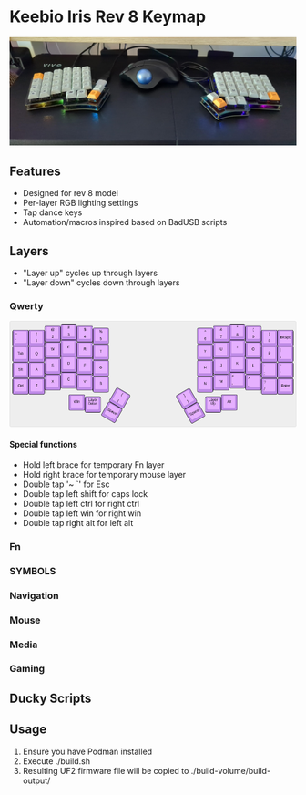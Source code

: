 # Keebio Iris Rev 8 Keymap

![My Iris Rev 8](keyboard-pic.jpg "My Iris Rev 8")

## Features
- Designed for rev 8 model
- Per-layer RGB lighting settings
- Tap dance keys
- Automation/macros inspired based on BadUSB scripts

## Layers

- "Layer up" cycles up through layers
- "Layer down" cycles down through layers

### Qwerty

![Qwerty Layer](assets/github-com-matthewspangler-iris-rev8-fun-(qwerty-layer).png "Qwerty Layer")

#### Special functions
- Hold left brace for temporary Fn layer 
- Hold right brace for temporary mouse layer
- Double tap '~ `' for Esc
- Double tap left shift for caps lock
- Double tap left ctrl for right ctrl
- Double tap left win for right win
- Double tap right alt for left alt

### Fn
### SYMBOLS
### Navigation
### Mouse
### Media
### Gaming

## Ducky Scripts

## Usage

1) Ensure you have Podman installed
2) Execute ./build.sh
3) Resulting UF2 firmware file will be copied to ./build-volume/build-output/
